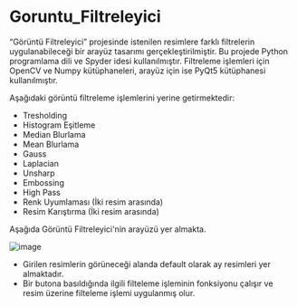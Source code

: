 # Goruntu_Filtreleyici

“Görüntü Filtreleyici” projesinde istenilen resimlere farklı filtrelerin uygulanabileceği bir arayüz tasarımı gerçekleştirilmiştir. Bu projede Python programlama dili ve Spyder idesi kullanılmıştır. Filtreleme işlemleri için OpenCV ve Numpy kütüphaneleri, arayüz için ise PyQt5 kütüphanesi kullanılmıştır.

Aşağıdaki görüntü filtreleme işlemlerini yerine getirmektedir:
* Tresholding
* Histogram Eşitleme
* Median Blurlama
* Mean Blurlama
* Gauss 
* Laplacian
* Unsharp
* Embossing
* High Pass
* Renk Uyumlaması (İki resim arasında)
* Resim Karıştırma (İki resim arasında)

Aşağıda Görüntü Filtreleyici'nin arayüzü yer almakta.

![image](https://github.com/havvabzkrtt/Goruntu_Filtreleyici/assets/81237002/ba34bd70-b59a-4e53-a277-10e076061d2e)

- Girilen resimlerin görüneceği alanda default olarak ay resimleri yer almaktadır.
- Bir butona basıldığında ilgili filteleme işleminin fonksiyonu çalışır ve resim üzerine filteleme işlemi uygulanmış olur.


